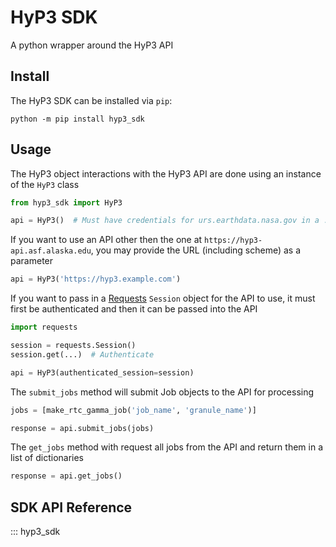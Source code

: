 # HyP3 SDK

A python wrapper around the HyP3 API

## Install

The HyP3 SDK can be installed via `pip`:

```
python -m pip install hyp3_sdk
```

## Usage

The HyP3 object interactions with the HyP3 API are done using an instance of the `HyP3` class
```python
from hyp3_sdk import HyP3

api = HyP3()  # Must have credentials for urs.earthdata.nasa.gov in a .netrc file for this to work
```
If you want to use an API other then the one at `https://hyp3-api.asf.alaska.edu`, you may provide 
the URL (including scheme) as a parameter
```python
api = HyP3('https://hyp3.example.com')
```
If you want to pass in a [Requests](https://requests.readthedocs.io/en/latest/user/advanced/) `Session`
object for the API to use, it must first be authenticated and then it can be passed into the API
```python
import requests

session = requests.Session()
session.get(...)  # Authenticate

api = HyP3(authenticated_session=session)
```

The `submit_jobs` method will submit Job objects to the API for processing
```python
jobs = [make_rtc_gamma_job('job_name', 'granule_name')]

response = api.submit_jobs(jobs)
```

The `get_jobs` method with request all jobs from the API and return them in a list of dictionaries
```python
response = api.get_jobs()
```


## SDK API Reference

::: hyp3_sdk
